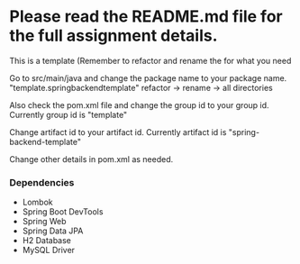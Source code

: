 # Please read the README.md file for the full assignment details.

This is a template (Remember to refactor and rename the for what you need

Go to src/main/java and change the package name to your package name.
"template.springbackendtemplate" refactor -> rename -> all directories

Also check the pom.xml file and change the group id to your group id.
Currently group id is "template"

Change artifact id to your artifact id.
Currently artifact id is "spring-backend-template"

Change other details in pom.xml as needed.

### Dependencies
- Lombok
- Spring Boot DevTools
- Spring Web
- Spring Data JPA
- H2 Database
- MySQL Driver
